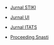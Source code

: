 * [Jurnal STIKI](http://jurnal.stiki.ac.id/index.php/smatika1/article/view/3)

* [Jurnal UI](http://jiki.cs.ui.ac.id/index.php/jiki/article/download/197/114)

* [Jurnal ITATS](http://jurnal.itats.ac.id/grammatical-evolution-untuk-ekstraksi-fitur-dengan-pengukuran-multi-fitness/)

* [Proceeding Snasti](https://github.com/goFrendiAsgard/myresearch/blob/master/snasti.pdf?raw=true)
